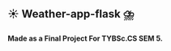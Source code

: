 ## :sunny: Weather-app-flask :cloud_with_lightning_and_rain:
#### Made as a Final Project For TYBSc.CS SEM 5.
